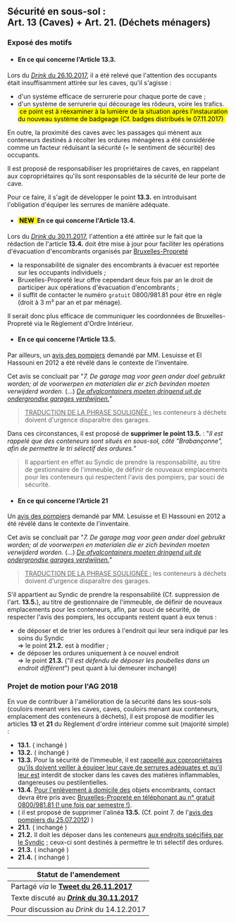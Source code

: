 ## Sécurité en sous-sol : <br>Art. 13 (Caves) + Art. 21. (Déchets ménagers)

### Exposé des motifs

* #### En ce qui concerne l'Article 13.3.

Lors du [*Drink* du 26.10.2017](https://bobjr-1.github.io/Temp/Revue_ROI/Drink_20171026.html), il a été relevé que l'attention des occupants était insuffisamment attirée sur les caves, qu'il s'agisse :
* d'un système efficace de serrurerie pour chaque porte de cave ;
* d'un système de serrurerie qui décourage les rôdeurs, voire les trafics. <mark>&nbsp;ce point est à réexaminer à la lumière de la situation après l'instauration du nouveau système de badgeage (Cf. badges distribués le 07.11.2017)&nbsp;</mark>

En outre, la proximité des caves avec les passages qui mènent aux conteneurs destinés à récolter les ordures ménagères a été considérée comme un facteur réduisant la sécurité (= le sentiment de sécurité) des occupants.

Il est proposé de responsabiliser les propriétaires de caves, en rappelant aux copropriétaires qu'ils sont responsables de la sécurité de leur porte de cave.

Pour ce faire, il s'agit de développer le point **13.3.** en introduisant l'obligation d'équiper les serrures de manière adéquate.

* #### <mark>&nbsp;NEW&nbsp; </mark> En ce qui concerne l'Article 13.4.

Lors du [*Drink* du 30.11.2017](Drink_20171130.md), l'attention a été attirée sur le fait que la rédaction de l'article **13.4.** doit être mise à jour pour faciliter les opérations d'évacuation d'encombrants organisés par [Bruxelles-Propreté](https://www.arp-gan.be/fr/tri/7-encombrants-mnagers.html)

* la responsabilité de signaler des encombrants à évacuer est reportée sur les occupants individuels ;  
* Bruxelles-Propreté leur offre cependant deux fois par an le droit de participer aux opérations d'évacuation d'encombrants ;  
* il suffit de contacter le numéro `gratuit` 0800/981.81 pour être en règle (droit à 3 m&sup3; par an et par ménage).

Il serait donc plus efficace de communiquer les coordonnées de Bruxelles-Propreté via le Règlement d'Ordre Intérieur.

* #### En ce qui concerne l'Article 13.5.

Par ailleurs, un [avis des pompiers](Advies_Brandweer_20120725.pdf) demandé par MM. Lesuisse et El Hassouni en 2012 a été révélé dans le contexte de l'inventaire.

Cet avis se concluait par "*7. De garage mag voor geen ander doel gebruikt worden; al de voorwerpen en materialen die er zich bevinden moeten verwijderd worden.* (...) *<u>De afvalcontainers moeten dringend uit de ondergrondse garages verdwijnen.</u>*"  
> <u>TRADUCTION DE LA PHRASE SOULIGN&Eacute;E :</u> les conteneurs à déchets doivent d'urgence disparaître des garages.

Dans ces circonstances, il est proposé de **supprimer le point 13.5.** : "*Il est rappelé que des conteneurs sont situés en sous-sol, côté "Brabançonne", afin de permettre le tri sélectif des ordures.*"

> Il appartient en effet au Syndic de prendre la responsabilité, au titre de gestionnaire de l'immeuble, de définir de nouveaux emplacements pour les conteneurs qui respectent l'avis des pompiers, par souci de sécurité.

* #### En ce qui concerne l'Article 21

Un [avis des pompiers](Advies_Brandweer_20120725.pdf) demandé par MM. Lesuisse et El Hassouni en 2012 a été révélé dans le contexte de l'inventaire.

Cet avis se concluait par "*7. De garage mag voor geen ander doel gebruikt worden; al de voorwerpen en materialen die er zich bevinden moeten verwijderd worden.* (...) *<u>De afvalcontainers moeten dringend uit de ondergrondse garages verdwijnen.</u>*"  
> <u>TRADUCTION DE LA PHRASE SOULIGN&Eacute;E :</u> les conteneurs à déchets doivent d'urgence disparaître des garages.

S'il appartient au Syndic de prendre la responsabilité (Cf. suppression de l'art. **13.5.**), au titre de gestionnaire de l'immeuble, de définir de nouveaux emplacements pour les conteneurs, afin, par souci de sécurité, de respecter l'avis des pompiers, les occupants restent quant à eux tenus :

* de déposer et de trier les ordures à l'endroit qui leur sera indiqué par les soins du Syndic<br>=&gt; le point **21.2.** est à modifier ;  
* de déposer les ordures uniquement à ce nouvel endroit<br>=&gt; le point **21.3.** ("*Il est défendu de déposer les poubelles dans un endroit différent*") peut quant à lui demeurer inchangé)

### Projet de motion pour l'AG 2018

En vue de contribuer à l'amélioration de la sécurité dans les sous-sols (couloirs menant vers les caves, caves, couloirs menant aux conteneurs, emplacement des conteneurs à déchets), il est proposé de modifier les articles **13** et **21** du Règlement d'ordre intérieur comme suit   (majorité simple) :

* **13.1.** ( inchangé )  
* **13.2.** ( inchangé )  
* **13.3.** Pour la sécurité de l’immeuble, il est <u>rappellé aux copropriétaires qu'ils doivent veiller à équiper leur cave de serrures adéquates et qu'il leur est</u> interdit de stocker dans les caves des matières inflammables, dangereuses ou pestilentielles.  
* **13.4.** <u>Pour l'enlèvement à domicile des</u> objets encombrants, contact devra être pris avec <u>Bruxelles-Propreté en téléphonant au n° gratuit 0800/981.81 (! une fois par semestre !)</u>.  
* ( il est proposé de supprimer l'alinéa **13.5.** (Cf. point 7. de l'[avis des pompiers du 25.07.2012](Advies_Brandweer_20120725.pdf)) )  
* **21.1.** ( inchangé )  
* **21.2.** Il doit les déposer dans les conteneurs <u>aux endroits spécifiés par le Syndic</u> ; ceux-ci sont destinés à permettre le tri sélectif des ordures.  
* **21.3.** ( inchangé )  
* **21.4.** ( inchangé )

| Statut de l'amendement |
| --- |
| Partagé *via* le [**Tweet du 26.11.2017**](https://twitter.com/brab80webscom/status/934704494880882688) |
| Texte discuté au **[*Drink* du 30.11.2017](Art_13_et_21_or.md)** |
| Pour discussion au *Drink* du 14.12.2017 |

